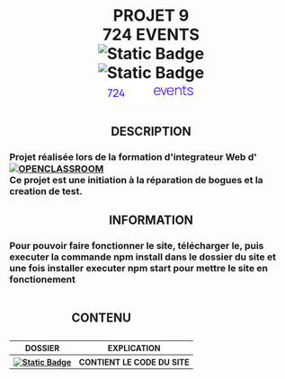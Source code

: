 <h1 align="center">
  PROJET 9<br />
  724 EVENTS<br />
  <img alt="Static Badge"
       src="https://img.shields.io/badge/Valider-green?style=for-the-badge"><br />
  <img alt="Static Badge"
       src="https://img.shields.io/badge/JEST-red?style=for-the-badge"><br />
  <img src="./logo.png">
</h1>
<h2 align="center">DESCRIPTION</h2>
<h3 style="vertical-align: middle;">Projet réalisée lors de la formation d'integrateur Web d'
  <a href="https://openclassrooms.com/fr" target="_blank"><img alt="OPENCLASSROOM"
       style="vertical-align:middle"
       src="https://img.shields.io/badge/Openclassroom-darkviolet?style=for-the-badge"></a><br />
  Ce projet est une initiation à la réparation de bogues et la creation de test.<br />
</h3>
<h2 align="center">INFORMATION</h2>
<h3>Pour pouvoir faire fonctionner le site, télécharger le, puis executer la commande npm install dans le dossier du site et une fois installer executer npm start pour mettre le site en fonctionement</h3>
<table align="center" width=100% >
<caption>
    <h2 align="center">CONTENU</h2>
  </caption>
  <thead>
    <tr>
      <th style="text-align:center;">DOSSIER</th>
      <th style="text-align:center;">EXPLICATION</th>
    </tr>
  </thead>
  <tbody>
    <tr>
      <th style="text-align:center;"><a href="./724%20EVENTS" target="_blank"><img alt="Static Badge" src="https://img.shields.io/badge/724%20EVENTS-blue?style=for-the-badge"></a>
    </th>
      <th style="text-align:center;">CONTIENT LE CODE DU SITE</th>
    </tr>
  </tbody>
</table>  




